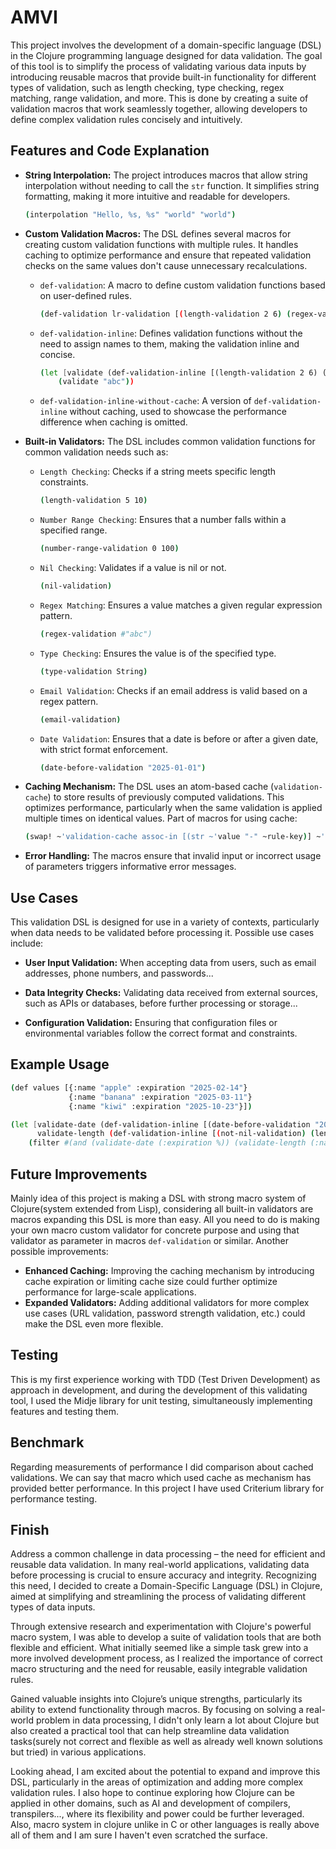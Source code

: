 # AMVI

This project involves the development of a domain-specific language (DSL) in the Clojure programming language designed for data validation. The goal of this tool is to simplify the process of validating various data inputs by introducing reusable macros that provide built-in functionality for different types of validation, such as length checking, type checking, regex matching, range validation, and more. This is done by creating a suite of validation macros that work seamlessly together, allowing developers to define complex validation rules concisely and intuitively.

## Features and Code Explanation

- **String Interpolation:** The project introduces macros that allow string interpolation without needing to call the `str` function. It simplifies string formatting, making it more intuitive and readable for developers.

  ```bash
  (interpolation "Hello, %s, %s" "world" "world")
  ```

- **Custom Validation Macros:** The DSL defines several macros for creating custom validation functions with multiple rules. It handles caching to optimize performance and ensure that repeated validation checks on the same values don't cause unnecessary recalculations.

  - `def-validation`: A macro to define custom validation functions based on user-defined rules.
    ```bash
    (def-validation lr-validation [(length-validation 2 6) (regex-validation #"abc")])
    ```
  - `def-validation-inline`: Defines validation functions without the need to assign names to them, making the validation inline and concise.
    ```bash
    (let [validate (def-validation-inline [(length-validation 2 6) (regex-validation #"abc")])]
        (validate "abc"))
    ```
  - `def-validation-inline-without-cache`: A version of `def-validation-inline` without caching, used to showcase the performance difference when caching is omitted.

- **Built-in Validators:** The DSL includes common validation functions for common validation needs such as:

  - `Length Checking`: Checks if a string meets specific length constraints.
    ```bash
    (length-validation 5 10)
    ```
  - `Number Range Checking`: Ensures that a number falls within a specified range.
    ```bash
    (number-range-validation 0 100)
    ```
  - `Nil Checking`: Validates if a value is nil or not.
    ```bash
    (nil-validation)
    ```
  - `Regex Matching`: Ensures a value matches a given regular expression pattern.
    ```bash
    (regex-validation #"abc")
    ```
  - `Type Checking`: Ensures the value is of the specified type.
    ```bash
    (type-validation String)
    ```
  - `Email Validation`: Checks if an email address is valid based on a regex pattern.
    ```bash
    (email-validation)
    ```
  - `Date Validation`: Ensures that a date is before or after a given date, with strict format enforcement.
    ```bash
    (date-before-validation "2025-01-01")
    ```

- **Caching Mechanism:** The DSL uses an atom-based cache (`validation-cache`) to store results of previously computed validations. This optimizes performance, particularly when the same validation is applied multiple times on identical values. Part of macros for using cache:

  ```bash
  (swap! ~'validation-cache assoc-in [(str ~'value "-" ~rule-key)] ~'result)
  ```

- **Error Handling:** The macros ensure that invalid input or incorrect usage of parameters triggers informative error messages.

## Use Cases

This validation DSL is designed for use in a variety of contexts, particularly when data needs to be validated before processing it. Possible use cases include:

- **User Input Validation:** When accepting data from users, such as email addresses, phone numbers, and passwords...

- **Data Integrity Checks:** Validating data received from external sources, such as APIs or databases, before further processing or storage...

- **Configuration Validation:** Ensuring that configuration files or environmental variables follow the correct format and constraints.

## Example Usage

```bash
(def values [{:name "apple" :expiration "2025-02-14"}
             {:name "banana" :expiration "2025-03-11"}
             {:name "kiwi" :expiration "2025-10-23"}])

(let [validate-date (def-validation-inline [(date-before-validation "2026-01-01")])
      validate-length (def-validation-inline [(not-nil-validation) (length-validation 5 10)])]
    (filter #(and (validate-date (:expiration %)) (validate-length (:name %))) values))
```

## Future Improvements

Mainly idea of this project is making a DSL with strong macro system of Clojure(system extended from Lisp), considering all built-in validators are macros expanding this DSL is more than easy. All you need to do is making your own macro custom validator for concrete purpose and using that validator as parameter in macros `def-validation` or similar. Another possible improvements:

- **Enhanced Caching:** Improving the caching mechanism by introducing cache expiration or limiting cache size could further optimize performance for large-scale applications.
- **Expanded Validators:** Adding additional validators for more complex use cases (URL validation, password strength validation, etc.) could make the DSL even more flexible.

## Testing

This is my first experience working with TDD (Test Driven Development) as approach in development, and during the development of this validating tool, I used the Midje library for unit testing, simultaneously implementing features and testing them.

## Benchmark

Regarding measurements of performance I did comparison about cached validations. We can say that macro which used cache as mechanism has provided better performance. In this project I have used Criterium library for performance testing.

## Finish

Address a common challenge in data processing – the need for efficient and reusable data validation. In many real-world applications, validating data before processing is crucial to ensure accuracy and integrity. Recognizing this need, I decided to create a Domain-Specific Language (DSL) in Clojure, aimed at simplifying and streamlining the process of validating different types of data inputs.

Through extensive research and experimentation with Clojure's powerful macro system, I was able to develop a suite of validation tools that are both flexible and efficient. What initially seemed like a simple task grew into a more involved development process, as I realized the importance of correct macro structuring and the need for reusable, easily integrable validation rules.

Gained valuable insights into Clojure’s unique strengths, particularly its ability to extend functionality through macros. By focusing on solving a real-world problem in data processing, I didn't only learn a lot about Clojure but also created a practical tool that can help streamline data validation tasks(surely not correct and flexible as well as already well known solutions but tried) in various applications.

Looking ahead, I am excited about the potential to expand and improve this DSL, particularly in the areas of optimization and adding more complex validation rules. I also hope to continue exploring how Clojure can be applied in other domains, such as AI and development of compilers, transpilers..., where its flexibility and power could be further leveraged. Also, macro system in clojure unlike in C or other languages is really above all of them and I am sure I haven't even scratched the surface.
